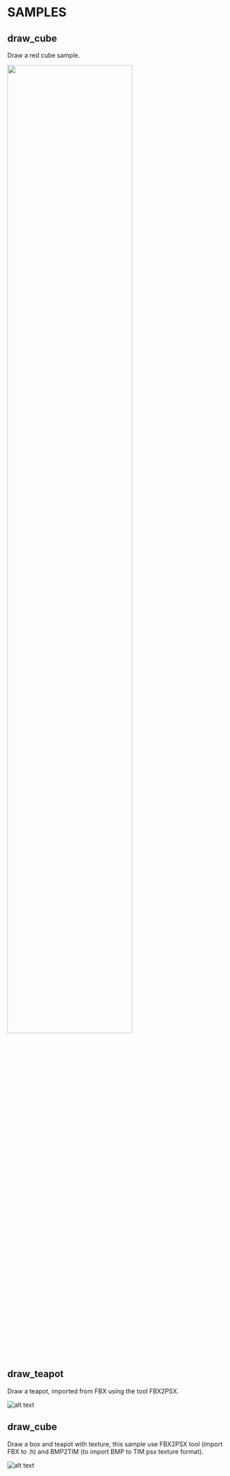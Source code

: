 # SAMPLES

## draw_cube
Draw a red cube sample.

<img src="https://github.com/rlopezll/PsxJamBootstrap/blob/main/samples/screenshots/draw_cube.JPG?raw=true" width="75%" height="75%">

## draw_teapot
Draw a teapot, imported from FBX using the tool FBX2PSX.

![alt text](https://github.com/rlopezll/PsxJamBootstrap/blob/main/samples/screenshots/draw_teapot.JPG?raw=true)

## draw_cube
Draw a box and teapot with texture, this sample use FBX2PSX tool (import FBX to .h) and BMP2TIM (to import BMP to TIM psx texture format).

![alt text](https://github.com/rlopezll/PsxJamBootstrap/blob/main/samples/screenshots/draw_mesh_textured.JPG?raw=true)
